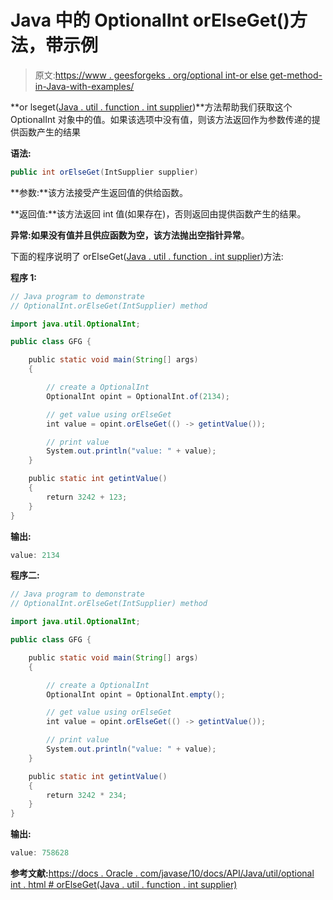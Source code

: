 # Java 中的 OptionalInt orElseGet()方法，带示例

> 原文:[https://www . geesforgeks . org/optional int-or else get-method-in-Java-with-examples/](https://www.geeksforgeeks.org/optionalint-orelseget-method-in-java-with-examples/)

**or lseget([Java . util . function . int supplier](https://www.geeksforgeeks.org/java-8-intsupplier-interface-with-examples/))**方法帮助我们获取这个 OptionalInt 对象中的值。如果该选项中没有值，则该方法返回作为参数传递的提供函数产生的结果

**语法:**

```java
public int orElseGet(IntSupplier supplier)

```

**参数:**该方法接受产生返回值的供给函数。

**返回值:**该方法返回 int 值(如果存在)，否则返回由提供函数产生的结果。

**异常:**如果没有值并且供应函数为空，该方法抛出**空指针异常**。

下面的程序说明了 orElseGet([Java . util . function . int supplier](https://www.geeksforgeeks.org/java-8-intsupplier-interface-with-examples/))方法:

**程序 1:**

```java
// Java program to demonstrate
// OptionalInt.orElseGet(IntSupplier) method

import java.util.OptionalInt;

public class GFG {

    public static void main(String[] args)
    {

        // create a OptionalInt
        OptionalInt opint = OptionalInt.of(2134);

        // get value using orElseGet
        int value = opint.orElseGet(() -> getintValue());

        // print value
        System.out.println("value: " + value);
    }

    public static int getintValue()
    {
        return 3242 + 123;
    }
}
```

**输出:**

```java
value: 2134

```

**程序二:**

```java
// Java program to demonstrate
// OptionalInt.orElseGet(IntSupplier) method

import java.util.OptionalInt;

public class GFG {

    public static void main(String[] args)
    {

        // create a OptionalInt
        OptionalInt opint = OptionalInt.empty();

        // get value using orElseGet
        int value = opint.orElseGet(() -> getintValue());

        // print value
        System.out.println("value: " + value);
    }

    public static int getintValue()
    {
        return 3242 * 234;
    }
}
```

**输出:**

```java
value: 758628

```

**参考文献:**[https://docs . Oracle . com/javase/10/docs/API/Java/util/optional int . html # orElseGet(Java . util . function . int supplier)](https://docs.oracle.com/javase/10/docs/api/java/util/OptionalInt.html#orElseGet(java.util.function.IntSupplier))
